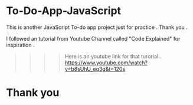# To-Do-App-JavaScript
This is another JavaScript To-do app project just for practice . Thank you .

I followed an tutorial from Youtube Channel called "Code Explained" for inspiration . 
  >>>>    Here is an youtube link for that turorial . 
  >>>>    https://www.youtube.com/watch?v=b8sUhU_eq3g&t=120s
 
<h1>Thank you </h1>
